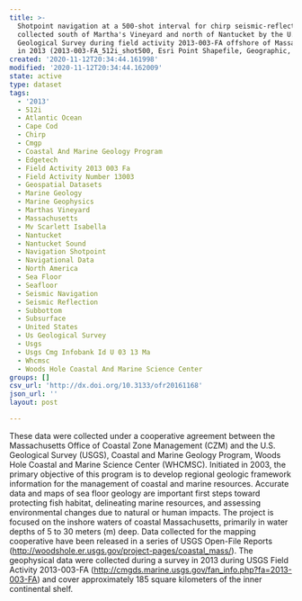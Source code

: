 ```yaml
---
title: >-
  Shotpoint navigation at a 500-shot interval for chirp seismic-reflection data
  collected south of Martha's Vineyard and north of Nantucket by the U.S.
  Geological Survey during field activity 2013-003-FA offshore of Massachusetts
  in 2013 (2013-003-FA_512i_shot500, Esri Point Shapefile, Geographic, WGS84)
created: '2020-11-12T20:34:44.161998'
modified: '2020-11-12T20:34:44.162009'
state: active
type: dataset
tags:
  - '2013'
  - 512i
  - Atlantic Ocean
  - Cape Cod
  - Chirp
  - Cmgp
  - Coastal And Marine Geology Program
  - Edgetech
  - Field Activity 2013 003 Fa
  - Field Activity Number 13003
  - Geospatial Datasets
  - Marine Geology
  - Marine Geophysics
  - Marthas Vineyard
  - Massachusetts
  - Mv Scarlett Isabella
  - Nantucket
  - Nantucket Sound
  - Navigation Shotpoint
  - Navigational Data
  - North America
  - Sea Floor
  - Seafloor
  - Seismic Navigation
  - Seismic Reflection
  - Subbottom
  - Subsurface
  - United States
  - Us Geological Survey
  - Usgs
  - Usgs Cmg Infobank Id U 03 13 Ma
  - Whcmsc
  - Woods Hole Coastal And Marine Science Center
groups: []
csv_url: 'http://dx.doi.org/10.3133/ofr20161168'
json_url: ''
layout: post

---
```

These data were collected under a cooperative agreement between the Massachusetts Office of Coastal Zone Management (CZM) and the U.S. Geological Survey (USGS), Coastal and Marine Geology Program, Woods Hole Coastal and Marine Science Center (WHCMSC). Initiated in 2003, the primary objective of this program is to develop regional geologic framework information for the management of coastal and marine resources. Accurate data and maps of sea floor geology are important first steps toward protecting fish habitat, delineating marine resources, and assessing environmental changes due to natural or human impacts. The project is focused on the inshore waters of coastal Massachusetts, primarily in water depths of 5 to 30 meters (m) deep. Data collected for the mapping cooperative have been released in a series of USGS Open-File Reports (http://woodshole.er.usgs.gov/project-pages/coastal_mass/). The geophysical data were collected during a survey in 2013 during USGS Field Activity 2013-003-FA (http://cmgds.marine.usgs.gov/fan_info.php?fa=2013-003-FA) and cover approximately 185 square kilometers of the inner continental shelf.
